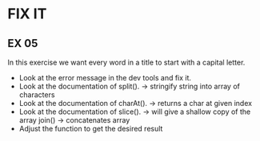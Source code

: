 # FIX IT
## EX 05
In this exercise we want every word in a title to start with a capital letter.
* Look at the error message in the dev tools and fix it.
* Look at the documentation of split(). -> stringify string into array of characters
* Look at the documentation of charAt(). -> returns a char at given index
* Look at the documentation of slice(). -> will give a shallow copy of the array
  join() -> concatenates array
* Adjust the function to get the desired result